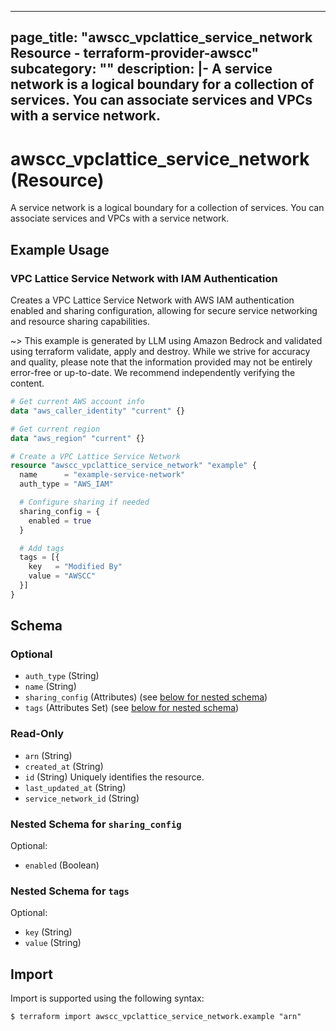 
---
page_title: "awscc_vpclattice_service_network Resource - terraform-provider-awscc"
subcategory: ""
description: |-
  A service network is a logical boundary for a collection of services. You can associate services and VPCs with a service network.
---

# awscc_vpclattice_service_network (Resource)

A service network is a logical boundary for a collection of services. You can associate services and VPCs with a service network.

## Example Usage

### VPC Lattice Service Network with IAM Authentication

Creates a VPC Lattice Service Network with AWS IAM authentication enabled and sharing configuration, allowing for secure service networking and resource sharing capabilities.

~> This example is generated by LLM using Amazon Bedrock and validated using terraform validate, apply and destroy. While we strive for accuracy and quality, please note that the information provided may not be entirely error-free or up-to-date. We recommend independently verifying the content.

```terraform
# Get current AWS account info
data "aws_caller_identity" "current" {}

# Get current region
data "aws_region" "current" {}

# Create a VPC Lattice Service Network
resource "awscc_vpclattice_service_network" "example" {
  name      = "example-service-network"
  auth_type = "AWS_IAM"

  # Configure sharing if needed
  sharing_config = {
    enabled = true
  }

  # Add tags
  tags = [{
    key   = "Modified By"
    value = "AWSCC"
  }]
}
```

<!-- schema generated by tfplugindocs -->
## Schema

### Optional

- `auth_type` (String)
- `name` (String)
- `sharing_config` (Attributes) (see [below for nested schema](#nestedatt--sharing_config))
- `tags` (Attributes Set) (see [below for nested schema](#nestedatt--tags))

### Read-Only

- `arn` (String)
- `created_at` (String)
- `id` (String) Uniquely identifies the resource.
- `last_updated_at` (String)
- `service_network_id` (String)

<a id="nestedatt--sharing_config"></a>
### Nested Schema for `sharing_config`

Optional:

- `enabled` (Boolean)


<a id="nestedatt--tags"></a>
### Nested Schema for `tags`

Optional:

- `key` (String)
- `value` (String)

## Import

Import is supported using the following syntax:

```shell
$ terraform import awscc_vpclattice_service_network.example "arn"
```
